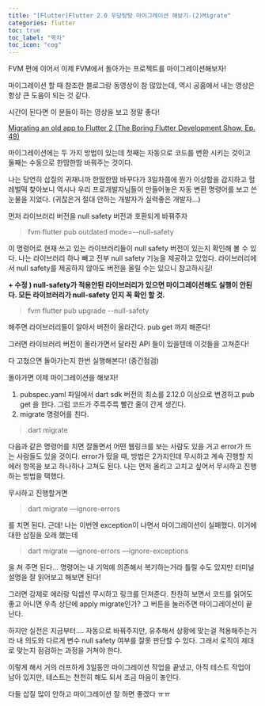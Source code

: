 ```yaml
---
title: "[Flutter]Flutter 2.0 우당탕탕 마이그레이션 해보기-(2)Migrate"
categories: flutter
toc: true
toc_label: "목차"
toc_icon: "cog"
---
```


FVM 편에 이어서 이제 FVM에서 돌아가는 프로젝트를 마이그레이션해보자!

마이그레이션 할 때 참조한 블로그랑 동영상이 참 많았는데, 역시 공홈에서 내는 영상은 항상 큰 도움이 되는 것 같다.

시간이 된다면 이 분들이 하는 영상을 보고 정말 좋다!

[Migrating an old app to Flutter 2 (The Boring Flutter Development Show, Ep. 49)](https://www.youtube.com/watch?v=ALH-FbRPPws)

마이그레이션에는 두 가지 방법이 있는데 첫째는 자동으로 코드를 변환 시키는 것이고 둘째는 수동으로 한땀한땀 바꿔주는 것이다.

나는 당연히 삽질의 귀재니까 한땀한땀 바꾸다가 3일차쯤에 뭔가 이상함을 감지하고 헐레벌떡 찾아보니 역시나 우리 프로개발자님들이 만들어놓은 자동 변환 명령어를 보고 쓴눈물을 지었다. (귀찮은거 절대 안하는 개발자가 실력좋은 개발자...)

먼저 라이브러리 버전을 null safety 버전과 호환되게 바꿔주자

> fvm flutter pub outdated mode=--null-safety

이 명령어로 현재 쓰고 있는 라이브러리들이 null safety 버전이 있는지 확인해 볼 수 있다. 나는 라이브러리 하나 빼고 전부 null safety 기능을 제공하고 있었다. 라이브러리에서 null safety를 제공하지 않아도 버전을 올릴 수는 있으니 참고하시길!

**+ 수정 ) null-safety가 적용안된  라이브러리가 있으면 마이그레이션해도 실행이 안된다. 모든 라이브러리가 null-safety 인지 꼭 확인 할 것.**

> fvm flutter pub upgrade --null-safety

해주면 라이브러리들이 알아서 버전이 올라간다. pub get 까지 해준다!

그러면 라이브러리 버전이 올라가면서 달라진 API 들이 있을텐데 이것들을 고쳐준다!

다 고쳤으면 돌아가는지 한번 실행해본다! (중간점검)

돌아가면 이제 마이그레이션을 해보자!

1. pubspec.yaml 파일에서 dart sdk 버전의 최소를 2.12.0 이상으로 변경하고 pub get 을 한다. 그럼 코드가 주륵주륵 빨간 줄이 간게 생긴다.
2. migrate 명령어를 친다.

> dart migrate

다음과 같은 명령어를 치면 잘돌면서 어떤 웹링크를 보는 사람도 있을 거고 error가 뜨는 사람들도 있을 것이다. error가 떴을 때, 방법은 2가지인데 무시하고 계속 진행할 지 에러 항목을 보고 하나하나 고쳐도 된다. 나는 먼저 올리고 고치고 싶어서 무시하고 진행하는 방법을 택했다.

무시하고 진행할거면

> dart migrate —ignore-errors

를 치면 된다. 근데! 나는 이번엔 exception이 나면서 마이그레이션이 실패했다. 이거에 대한 삽질을 오래 했는데

> dart migrate —ignore-errors —ignore-exceptions

을 쳐 주면 된다... 명령어는 내 기억에 의존해서 복기하는거라 틀릴 수도 있지만 터미널 설명을 잘 읽어보고 해보면 된다!

그러면 강제로 에러랑 익셉션 무시하고 링크를 던져준다. 찬찬히 보면서 코드를 읽어도 좋고 아니면 우측 상단에 apply migrate인가? 그 버튼을 눌러주면 마이그레이션이 끝난다.

하지만 실전은 지금부터.... 자동으로 바꿔주지만, 유추해서 상황에 맞는걸 적용해주는거라 내 의도와 다르게 변수 null safety 여부를 잘못 판단할 수 있다. 그래서 로직이 제대로 맞는지 점검하는 과정을 거쳐야 한다.

이렇게 해서 거의 러프하게 3일동안 마이그레이션 작업을 끝냈고, 아직 테스트 작업이 남아 있지만, 테스트는 천천히 해도 되서 조금 마음이 놓인다.

다들 삽질 많이 안하고 마이그레이션 잘 하면 좋겠다 ㅠㅠ